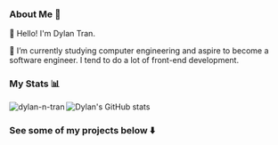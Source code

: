 ### About Me 💬

👋 Hello! I'm Dylan Tran.

🌱 I’m currently studying computer engineering and aspire to become a software engineer. I tend to do a lot of front-end development.

### My Stats 📊 
<img align="left" src="https://github-readme-stats.vercel.app/api/top-langs?username=dyl-tran&show_icons=true&locale=en&layout=compact&theme=aura" alt="dylan-n-tran" />

![Dylan's GitHub stats](https://github-readme-stats.vercel.app/api?username=dyl-tran&theme=aura)
  
### See some of my projects below ⬇️ 
